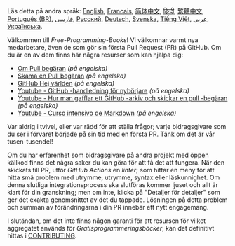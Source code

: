 Läs detta på andra språk: [English](HOWTO.md), [Français](HOWTO-fr.md), [简体中文](HOWTO-zh.md), [हिन्दी](HOWTO-hi.md), [繁體中文](HOWTO-zh_TW.md), [Português (BR)](HOWTO-pt_BR.md), [فارسی](HOWTO-fa_IR.md), [Русский](HOWTO-ru.md), [Deutsch](HOWTO-de.md), [Svenska](HOWTO-se.md), [Tiếng Việt](HOWTO-vi.md), [عربي](HOWTO-ar.md), [Українська](HOWTO-uk.md).

Välkommen till *Free-Programming-Books*! Vi välkomnar varmt nya medarbetare, även de som gör sin första Pull Request (PR) på GitHub. Om du är en av dem finns här några resurser som kan hjälpa dig:

* [Om Pull begäran](https://help.github.com/articles/about-pull-requests/) *(på engelska)*
* [Skama en Pull begäran](https://docs.github.com/en/free-pro-team@latest/github/collaborating-with-issues-and-pull-requests/creating-a-pull-request) *(på engelska)*
* [GitHub Hej världen](https://guides.github.com/activities/hello-world/) *(på engelska)*
* [Youtube - GitHub -handledning för nybörjare](https://www.youtube.com/watch?v=0fKg7e37bQE) *(på engelska)*
* [Youtube - Hur man gafflar ett GitHub -arkiv och skickar en pull -begäran](https://www.youtube.com/watch?v=G1I3HF4YWEw) *(på engelska)*
* [Youtube - Curso intensivo de Markdown](https://www.youtube.com/watch?v=HUBNt18RFbo) *(på engelska)*

Var aldrig i tvivel, eller var rädd för att ställa frågor; varje bidragsgivare som du ser i förvaret började på sin tid med en första PR. Tänk om det är vår tusen-tusendel!

Om du har erfarenhet som bidragsgivare på andra projekt med öppen källkod finns det några saker du kan göra för att få det att fungera. När den skickats till PR, utför *GitHub Actions* en *linter*; som hittar en meny för att hitta små problem med utrymme, utrymme, syntax eller läskunnighet. Om denna slutliga integrationsprocess ska slutföras kommer ljuset och allt är klart för din granskning; men om inte, klicka på "Detaljer för detaljer" som ger det exakta genomsnittet av det du tappade. Lösningen på detta problem och summan av förändringarna i din PR innebär ett nytt engagemang.

I slutändan, om det inte finns någon garanti för att resursen för vilket aggregatet används för *Gratisprogrammeringsböcker*, kan det definitivt hittas i [CONTRIBUTING](CONTRIBUTING.md).
